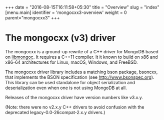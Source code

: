 +++
date = "2016-08-15T16:11:58+05:30"
title = "Overview"
slug = "index"
[menu.main]
  identifier = 'mongocxx3-overview'
  weight = 0
  parent="mongocxx3"
+++

# The mongocxx (v3) driver

The mongocxx is a ground-up rewrite of a C++ driver for MongoDB based on
[libmongoc](http://mongoc.org/).  It requires a C++11 compiler.  It it
known to build on x86 and x86-64 architectures for Linux, macOS,
Windows, and FreeBSD.

The mongocxx driver library includes a matching bson package, bsoncxx, that
implements the BSON specification (see http://www.bsonspec.org). This
library can be used standalone for object serialization and deserialization
even when one is not using MongoDB at all.

Releases of the mongocxx driver have version numbers like v3.x.y.

(Note: there were no v2.x.y C++ drivers to avoid confusion with the
deprecated legacy-0.0-26compat-2.x.y drivers.)

